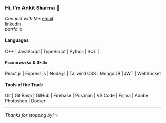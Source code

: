 ### Hi, I’m Ankit Sharma 👋

*Connect with Me:*
[email](mailto:myselfankit.2003@gmail.com) <br>
[linkedin](https://linkedin.com/in/ankiiisharma) <br>
[portfolio](https://ankiiisharma.web.app)

#### Languages
C++ | JavaScript | TypeScript | Python | SQL |

#### Frameworks & Skills
React.js | Express.js | Node.js | Tailwind CSS | MongoDB | JWT | WebSocket

#### Tools of the Trade
Git | Git Bash | GitHub | Firebase | Postman | VS Code | Figma | Adobe Photoshop | Docker

---

*Thanks for stopping by!* ✨
